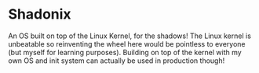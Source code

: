 # Shadonix
An OS built on top of the Linux Kernel, for the shadows! The Linux kernel is unbeatable so reinventing the wheel here would be pointless to everyone (but myself for learning purposes). Building on top of the kernel with my own OS and init system can actually be used in production though!
